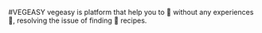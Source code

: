 #VEGEASY
vegeasy is platform that help you to 🥘 without any experiences 🤞, resolving the issue of finding 🌱 recipes.
